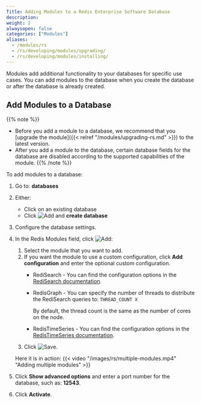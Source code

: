 ```yaml
---
Title: Adding Modules to a Redis Enterprise Software Database
description:
weight: 2
alwaysopen: false
categories: ["Modules"]
aliases:
  - /modules/rs
  - /rs/developing/modules/upgrading/
  - /rs/developing/modules/installing/
---
```

Modules add additional functionality to your databases for specific use cases.
You can add modules to the database when you create the database or after the database is already created.

## Add Modules to a Database

{{% note %}}
- Before you add a module to a database,
    we recommend that you [upgrade the module]({{< relref "/modules/upgrading-rs.md" >}}) to the latest version.
- After you add a module to the database,
    certain database fields for the database are disabled according to the supported capabilities of the module.
{{% /note %}}

To add modules to a database:

1. Go to: **databases**
1. Either:
    - Click on an existing database
    - Click ![Add](/images/rs/icon_add.png#no-click "Add") and **create database**
1. Configure the database settings.
1. In the Redis Modules field, click ![Add](/images/rs/icon_add.png#no-click "Add"):
    1. Select the module that you want to add.
    1. If you want the module to use a custom configuration, click **Add configuration** and enter the optional custom configuration.
        - RediSearch - You can find the configuration options in the [RediSearch documentation](https://oss.redislabs.com/redisearch/Configuring.html#redisearch_configuration_options).
        - RedisGraph - You can specify the number of threads to distribute the RediSearch queries to: `THREAD_COUNT X`

            By default, the thread count is the same as the number of cores on the node.
        - RedisTimeSeries - You can find the configuration options in the [RedisTimeSeries documentation](https://oss.redislabs.com/redistimeseries/configuration/#redistimeseries-configuration-options).
    1. Click ![Save](/images/rs/icon_save.png#no-click "Save").

    Here it is in action:
    {{< video "/images/rs/multiple-modules.mp4" "Adding multiple modules" >}}

1. Click **Show advanced options** and enter a port number for the database, such as: **12543**.
1. Click **Activate**.
